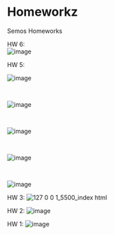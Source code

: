 # Homeworkz
 Semos Homeworks
 
HW 6: <br>![image](https://user-images.githubusercontent.com/35933971/198148678-50deb764-3706-4b2d-a4fd-3e31233d5a9c.png)


HW 5:<br>

![image](https://user-images.githubusercontent.com/35933971/197609811-87f7217a-deff-4047-b27b-66358ccbe350.png)


<br>

![image](https://user-images.githubusercontent.com/35933971/197416749-d5f086e8-d772-41ad-9273-679ba66dae7a.png)

<br>

![image](https://user-images.githubusercontent.com/35933971/197410823-e4af4595-bf48-4722-84b1-f715479a572f.png)

<br>

![image](https://user-images.githubusercontent.com/35933971/197408976-b1bbfb88-1821-4f48-8d8d-512a94bbc112.png)

<br>

![image](https://user-images.githubusercontent.com/35933971/197399739-0da3f34f-593d-4fd2-8552-64e2c123b122.png)
 
 
HW 3: ![127 0 0 1_5500_index html](https://user-images.githubusercontent.com/35933971/196324696-2e0d25b0-d8d4-4861-8dbb-5bba2783567b.png)

 
HW 2: ![image](https://user-images.githubusercontent.com/35933971/195985069-7ed36736-c8a2-47f8-bbd8-eb46f79c03a4.png)


HW 1: ![image](https://user-images.githubusercontent.com/35933971/195481331-ac101252-fa5b-41a3-acdd-0a9d7f41440d.png)


